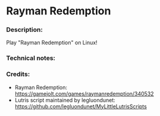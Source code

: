 # Rayman Redemption
### Description:
Play "Rayman Redemption" on Linux!
### Technical notes:
### Credits:
- Rayman Redemption: https://gamejolt.com/games/raymanredemption/340532
- Lutris script maintained by legluondunet: https://github.com/legluondunet/MyLittleLutrisScripts
